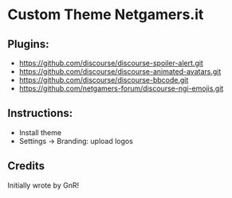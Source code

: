 # Custom Theme Netgamers.it

## Plugins:

- https://github.com/discourse/discourse-spoiler-alert.git
- https://github.com/discourse/discourse-animated-avatars.git
- https://github.com/discourse/discourse-bbcode.git
- https://github.com/netgamers-forum/discourse-ngi-emojis.git

## Instructions:

- Install theme
- Settings -> Branding: upload logos


## Credits

Initially wrote by GnR!

